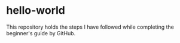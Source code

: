 # hello-world
This repository holds the steps I have followed while completing the beginner's guide by GitHub.
